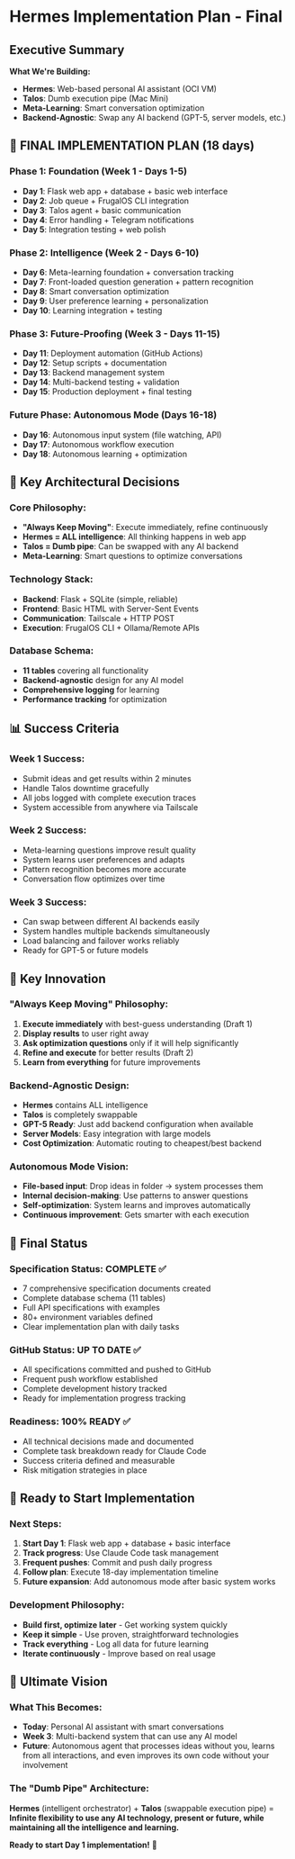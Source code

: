 # Hermes Implementation Plan - Final

## Executive Summary

**What We're Building:**
- **Hermes**: Web-based personal AI assistant (OCI VM)
- **Talos**: Dumb execution pipe (Mac Mini)
- **Meta-Learning**: Smart conversation optimization
- **Backend-Agnostic**: Swap any AI backend (GPT-5, server models, etc.)

## 🎯 FINAL IMPLEMENTATION PLAN (18 days)

### **Phase 1: Foundation (Week 1 - Days 1-5)**
- **Day 1**: Flask web app + database + basic web interface
- **Day 2**: Job queue + FrugalOS CLI integration
- **Day 3**: Talos agent + basic communication
- **Day 4**: Error handling + Telegram notifications
- **Day 5**: Integration testing + web polish

### **Phase 2: Intelligence (Week 2 - Days 6-10)**
- **Day 6**: Meta-learning foundation + conversation tracking
- **Day 7**: Front-loaded question generation + pattern recognition
- **Day 8**: Smart conversation optimization
- **Day 9**: User preference learning + personalization
- **Day 10**: Learning integration + testing

### **Phase 3: Future-Proofing (Week 3 - Days 11-15)**
- **Day 11**: Deployment automation (GitHub Actions)
- **Day 12**: Setup scripts + documentation
- **Day 13**: Backend management system
- **Day 14**: Multi-backend testing + validation
- **Day 15**: Production deployment + final testing

### **Future Phase: Autonomous Mode (Days 16-18)**
- **Day 16**: Autonomous input system (file watching, API)
- **Day 17**: Autonomous workflow execution
- **Day 18**: Autonomous learning + optimization

## 🔧 Key Architectural Decisions

### **Core Philosophy:**
- **"Always Keep Moving"**: Execute immediately, refine continuously
- **Hermes = ALL intelligence**: All thinking happens in web app
- **Talos = Dumb pipe**: Can be swapped with any AI backend
- **Meta-Learning**: Smart questions to optimize conversations

### **Technology Stack:**
- **Backend**: Flask + SQLite (simple, reliable)
- **Frontend**: Basic HTML with Server-Sent Events
- **Communication**: Tailscale + HTTP POST
- **Execution**: FrugalOS CLI + Ollama/Remote APIs

### **Database Schema:**
- **11 tables** covering all functionality
- **Backend-agnostic** design for any AI model
- **Comprehensive logging** for learning
- **Performance tracking** for optimization

## 📊 Success Criteria

### **Week 1 Success:**
- Submit ideas and get results within 2 minutes
- Handle Talos downtime gracefully
- All jobs logged with complete execution traces
- System accessible from anywhere via Tailscale

### **Week 2 Success:**
- Meta-learning questions improve result quality
- System learns user preferences and adapts
- Pattern recognition becomes more accurate
- Conversation flow optimizes over time

### **Week 3 Success:**
- Can swap between different AI backends easily
- System handles multiple backends simultaneously
- Load balancing and failover works reliably
- Ready for GPT-5 or future models

## 🎯 Key Innovation

### **"Always Keep Moving" Philosophy:**
1. **Execute immediately** with best-guess understanding (Draft 1)
2. **Display results** to user right away
3. **Ask optimization questions** only if it will help significantly
4. **Refine and execute** for better results (Draft 2)
5. **Learn from everything** for future improvements

### **Backend-Agnostic Design:**
- **Hermes** contains ALL intelligence
- **Talos** is completely swappable
- **GPT-5 Ready**: Just add backend configuration when available
- **Server Models**: Easy integration with large models
- **Cost Optimization**: Automatic routing to cheapest/best backend

### **Autonomous Mode Vision:**
- **File-based input**: Drop ideas in folder → system processes them
- **Internal decision-making**: Use patterns to answer questions
- **Self-optimization**: System learns and improves automatically
- **Continuous improvement**: Gets smarter with each execution

## 📁 Final Status

### **Specification Status:** COMPLETE ✅
- 7 comprehensive specification documents created
- Complete database schema (11 tables)
- Full API specifications with examples
- 80+ environment variables defined
- Clear implementation plan with daily tasks

### **GitHub Status:** UP TO DATE ✅
- All specifications committed and pushed to GitHub
- Frequent push workflow established
- Complete development history tracked
- Ready for implementation progress tracking

### **Readiness:** 100% READY ✅
- All technical decisions made and documented
- Complete task breakdown ready for Claude Code
- Success criteria defined and measurable
- Risk mitigation strategies in place

## 🚀 Ready to Start Implementation

### **Next Steps:**
1. **Start Day 1**: Flask web app + database + basic interface
2. **Track progress**: Use Claude Code task management
3. **Frequent pushes**: Commit and push daily progress
4. **Follow plan**: Execute 18-day implementation timeline
5. **Future expansion**: Add autonomous mode after basic system works

### **Development Philosophy:**
- **Build first, optimize later** - Get working system quickly
- **Keep it simple** - Use proven, straightforward technologies
- **Track everything** - Log all data for future learning
- **Iterate continuously** - Improve based on real usage

## 🎯 Ultimate Vision

### **What This Becomes:**
- **Today**: Personal AI assistant with smart conversations
- **Week 3**: Multi-backend system that can use any AI model
- **Future**: Autonomous agent that processes ideas without you, learns from all interactions, and even improves its own code without your involvement

### **The "Dumb Pipe" Architecture:**
**Hermes** (intelligent orchestrator) + **Talos** (swappable execution pipe) = **Infinite flexibility to use any AI technology, present or future, while maintaining all the intelligence and learning.**

**Ready to start Day 1 implementation!** 🚀